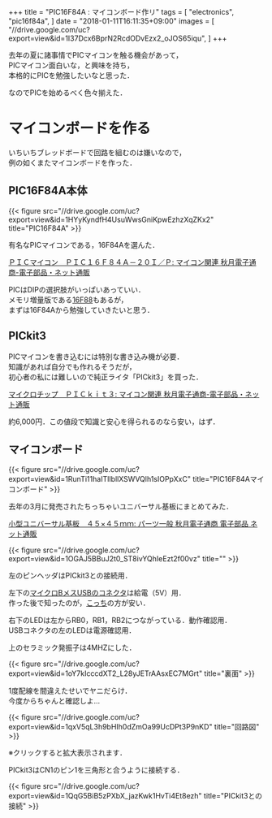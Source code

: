 +++
title = "PIC16F84A : マイコンボード作リ"
tags = [
  "electronics",
  "pic16f84a",
]
date = "2018-01-11T16:11:35+09:00"
images = [
  "//drive.google.com/uc?export=view&id=1I37Dcx6BprN2RcdODvEzx2_oJOS65iqu",
]
+++

去年の夏に諸事情でPICマイコンを触る機会があって，  
PICマイコン面白いな，と興味を持ち，  
本格的にPICを勉強したいなと思った．  
<!--more-->
なのでPICを始めるべく色々揃えた．

# マイコンボードを作る

いちいちブレッドボードで回路を組むのは嫌いなので，  
例の如くまたマイコンボードを作った．  

## PIC16F84A本体

{{< figure src="//drive.google.com/uc?export=view&id=1HYyKyndfH4UsuWwsGniKpwEzhzXqZKx2" title="PIC16F84A" >}}

有名なPICマイコンである，16F84Aを選んた．  

[ＰＩＣマイコン　ＰＩＣ１６Ｆ８４Ａ－２０Ｉ／Ｐ: マイコン関連 秋月電子通商-電子部品・ネット通販](http://akizukidenshi.com/catalog/g/gI-00097/)

PICはDIPの選択肢がいっぱいあっていい．  
メモリ増量版である[16F88](http://akizukidenshi.com/catalog/g/gI-00567/)もあるが，  
まずは16F84Aから勉強していきたいと思う．

## PICkit3

PICマイコンを書き込むには特別な書き込み機が必要．  
知識があれば自分でも作れるそうだが，  
初心者の私には難しいので純正ライタ「PICkit3」を買った．


[マイクロチップ　ＰＩＣｋｉｔ３: マイコン関連 秋月電子通商-電子部品・ネット通販](http://akizukidenshi.com/catalog/g/gM-03608)



約6,000円．この値段で知識と安心を得られるのなら安い，はず．

## マイコンボード

{{< figure src="//drive.google.com/uc?export=view&id=1RunTi11haITlIbllXSWVQlh1sIOPpXxC" title="PIC16F84Aマイコンボード" >}}

去年の3月に発売されたちっちゃいユニバーサル基板にまとめてみた．

[小型ユニバーサル基板　４５×４５ｍｍ: パーツ一般 秋月電子通商 電子部品 ネット通販](http://akizukidenshi.com/catalog/g/gP-11735/)

{{< figure src="//drive.google.com/uc?export=view&id=1OGAJ5BBuJ2t0_ST8ivYQhIeEzt2f00vz" title="" >}}

左のピンヘッダはPICkit3との接続用．  

左下の[マイクロBメスUSBのコネクタ](http://akizukidenshi.com/catalog/g/gK-06656/)は給電（5V）用．  
作った後で知ったのが，[こっち](http://akizukidenshi.com/catalog/g/gK-10972)の方が安い．  

右下のLEDは左からRB0，RB1，RB2につながっている．動作確認用．  
USBコネクタの左のLEDは電源確認用．

上のセラミック発振子は4MHZにした． 

{{< figure src="//drive.google.com/uc?export=view&id=1oY7kIcccdXT2_L28yJETrAAsxEC7MGrt" title="裏面" >}}

 1度配線を間違えたせいでヤニだらけ．  
今度からちゃんと確認しよ...

{{< figure src="//drive.google.com/uc?export=view&id=1qxV5qL3h9bHIh0dZmOa99UcDPt3P9nKD" title="回路図" >}}

※クリックすると拡大表示されます．

PICkit3はCN1のピン1を三角形と合うように接続する．

{{< figure src="//drive.google.com/uc?export=view&id=1QqG5BiB5zPXbX_jazKwk1HvTi4Et8ezh" title="PICkit3との接続" >}}
